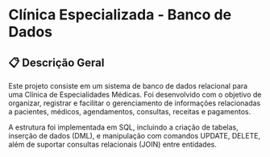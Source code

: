 # Clínica Especializada - Banco de Dados

## 📋 **Descrição Geral**
Este projeto consiste em um sistema de banco de dados relacional para uma Clínica de Especialidades Médicas. Foi desenvolvido com o objetivo de organizar, registrar e facilitar o gerenciamento de informações relacionadas a pacientes, médicos, agendamentos, consultas, receitas e pagamentos.

A estrutura foi implementada em SQL, incluindo a criação de tabelas, inserção de dados (DML), e manipulação com comandos UPDATE, DELETE, além de suportar consultas relacionais (JOIN) entre entidades.
